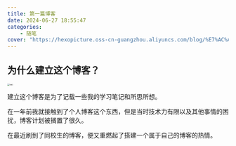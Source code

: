 ```yaml
---
title: 第一篇博客
date: 2024-06-27 18:55:47
categories: 
    - 随笔
cover: "https://hexopicture.oss-cn-guangzhou.aliyuncs.com/blog/%E7%AC%AC%E4%B8%80%E7%AF%87%E5%8D%9A%E5%AE%A2%2F2024-07-03-18-49-14.jpeg"
---
```


## 为什么建立这个博客？
<img src="https://hexopicture.oss-cn-guangzhou.aliyuncs.com/blog/%E7%AC%AC%E4%B8%80%E7%AF%87%E5%8D%9A%E5%AE%A2%2F2024-07-03-18-49-28.png" alt="vsc" style="zoom: 33%;" />



建立这个博客是为了记载一些我的学习笔记和所思所想。

在一年前我就接触到了个人博客这个东西，但是当时技术力有限以及其他事情的困扰，博客计划被搁置了很久。

在最近刷到了同校生的博客，便又重燃起了搭建一个属于自己的博客的热情。
